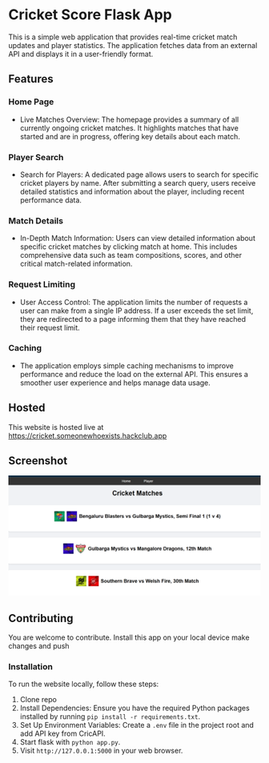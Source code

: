 # Cricket Score Flask App
This is a simple web application that provides real-time cricket match updates and player statistics. The application fetches data from an external API and displays it in a user-friendly format.

## Features
### Home Page
- Live Matches Overview: The homepage provides a summary of all currently ongoing cricket matches. It highlights matches that have started and are in progress, offering key details about each match.

### Player Search
- Search for Players: A dedicated page allows users to search for specific cricket players by name. After submitting a search query, users receive detailed statistics and information about the player, including recent performance data.

### Match Details
- In-Depth Match Information: Users can view detailed information about specific cricket matches by clicking match at home. This includes comprehensive data such as team compositions, scores, and other critical match-related information.

### Request Limiting
- User Access Control: The application limits the number of requests a user can make from a single IP address. If a user exceeds the set limit, they are redirected to a page informing them that they have reached their request limit.

### Caching
- The application employs simple caching mechanisms to improve performance and reduce the load on the external API. This ensures a smoother user experience and helps manage data usage.

## Hosted
This website is hosted live at https://cricket.someonewhoexists.hackclub.app

## Screenshot
![alt text](image.png)

## Contributing
You are welcome to contribute. Install this app on your local device make changes and push

### Installation
To run the website locally, follow these steps:

1. Clone repo
2. Install Dependencies: Ensure you have the required Python packages installed by running `pip install -r requirements.txt`.
3. Set Up Environment Variables: Create a `.env` file in the project root and add API key from CricAPI.
4. Start flask with `python app.py`.
5.  Visit `http://127.0.0.1:5000` in your web browser.

